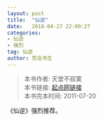 ```yaml
---
layout: post
title:  "仙逆"
date:   2018-04-27 22:09:27
categories:
- 仙逆
- 强烈
tag: 仙逆
author: 荒岛书生
---
```


> 本书作者:  天堂不寂寞  
> 本书链接:  [起点网链接](https://book.qidian.com/info/1209977)  
> 本书完本时间: 2011-07-20

《仙逆》强烈推荐。
<!---more--->
